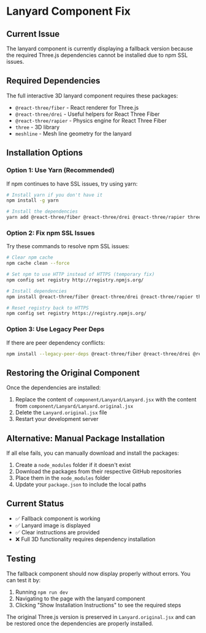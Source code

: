 # Lanyard Component Fix

## Current Issue
The lanyard component is currently displaying a fallback version because the required Three.js dependencies cannot be installed due to npm SSL issues.

## Required Dependencies
The full interactive 3D lanyard component requires these packages:
- `@react-three/fiber` - React renderer for Three.js
- `@react-three/drei` - Useful helpers for React Three Fiber
- `@react-three/rapier` - Physics engine for React Three Fiber
- `three` - 3D library
- `meshline` - Mesh line geometry for the lanyard

## Installation Options

### Option 1: Use Yarn (Recommended)
If npm continues to have SSL issues, try using yarn:

```bash
# Install yarn if you don't have it
npm install -g yarn

# Install the dependencies
yarn add @react-three/fiber @react-three/drei @react-three/rapier three meshline
```

### Option 2: Fix npm SSL Issues
Try these commands to resolve npm SSL issues:

```bash
# Clear npm cache
npm cache clean --force

# Set npm to use HTTP instead of HTTPS (temporary fix)
npm config set registry http://registry.npmjs.org/

# Install dependencies
npm install @react-three/fiber @react-three/drei @react-three/rapier three meshline

# Reset registry back to HTTPS
npm config set registry https://registry.npmjs.org/
```

### Option 3: Use Legacy Peer Deps
If there are peer dependency conflicts:

```bash
npm install --legacy-peer-deps @react-three/fiber @react-three/drei @react-three/rapier three meshline
```

## Restoring the Original Component

Once the dependencies are installed:

1. Replace the content of `component/Lanyard/Lanyard.jsx` with the content from `component/Lanyard/Lanyard.original.jsx`
2. Delete the `Lanyard.original.jsx` file
3. Restart your development server

## Alternative: Manual Package Installation

If all else fails, you can manually download and install the packages:

1. Create a `node_modules` folder if it doesn't exist
2. Download the packages from their respective GitHub repositories
3. Place them in the `node_modules` folder
4. Update your `package.json` to include the local paths

## Current Status
- ✅ Fallback component is working
- ✅ Lanyard image is displayed
- ✅ Clear instructions are provided
- ❌ Full 3D functionality requires dependency installation

## Testing
The fallback component should now display properly without errors. You can test it by:
1. Running `npm run dev`
2. Navigating to the page with the lanyard component
3. Clicking "Show Installation Instructions" to see the required steps

The original Three.js version is preserved in `Lanyard.original.jsx` and can be restored once the dependencies are properly installed.

